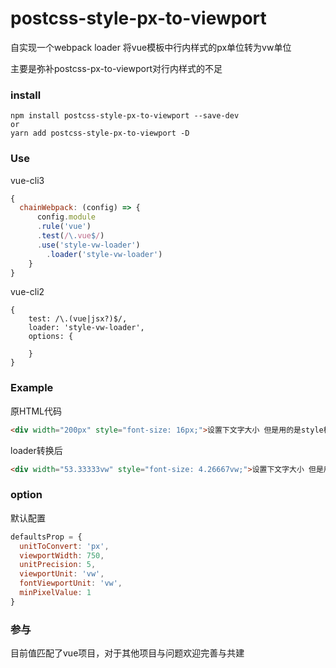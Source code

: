 # postcss-style-px-to-viewport
自实现一个webpack loader 将vue模板中行内样式的px单位转为vw单位

主要是弥补postcss-px-to-viewport对行内样式的不足

### install

```npm
npm install postcss-style-px-to-viewport --save-dev
or
yarn add postcss-style-px-to-viewport -D
```

### Use

vue-cli3

```javascript
{
  chainWebpack: (config) => {
      config.module
      .rule('vue')
      .test(/\.vue$/)
      .use('style-vw-loader')
        .loader('style-vw-loader')
    }
}
```

vue-cli2

```text
{
    test: /\.(vue|jsx?)$/,
    loader: 'style-vw-loader',
    options: {
       
    }
}
```

### Example

原HTML代码
```html
<div width="200px" style="font-size: 16px;">设置下文字大小 但是用的是style样式</div>
```
loader转换后
```html
<div width="53.33333vw" style="font-size: 4.26667vw;">设置下文字大小 但是用的是style样式</div>
```

### option
默认配置
```javascript
defaultsProp = {
  unitToConvert: 'px',
  viewportWidth: 750,
  unitPrecision: 5,
  viewportUnit: 'vw',
  fontViewportUnit: 'vw',
  minPixelValue: 1
}
```

### 参与

目前值匹配了vue项目，对于其他项目与问题欢迎完善与共建
